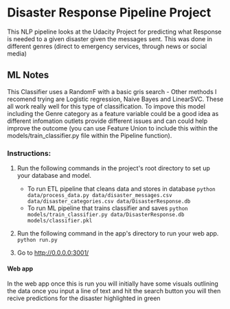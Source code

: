 # Disaster Response Pipeline Project
This NLP pipeline looks at the Udacity Project for predicting what Response is needed to a given disaster given the messages sent. This was done in different genres (direct to emergency services, through news or social media)

## ML Notes
This Classifier uses a RandomF with a basic gris search - Other methods I recomend trying are Logistic regression, Naive Bayes and LinearSVC. These all work really well for this type of classification.
To impove this model including the Genre category as a feature variable could be a good idea as different infomation outlets provide different issues and can could help improve the outcome (you can use Feature Union to include this within the models/train_classifier.py file within the Pipeline function).

### Instructions:
1. Run the following commands in the project's root directory to set up your database and model.

    - To run ETL pipeline that cleans data and stores in database
        `python data/process_data.py data/disaster_messages.csv data/disaster_categories.csv data/DisasterResponse.db`
    - To run ML pipeline that trains classifier and saves
        `python models/train_classifier.py data/DisasterResponse.db models/classifier.pkl`

2. Run the following command in the app's directory to run your web app.
    `python run.py`

3. Go to http://0.0.0.0:3001/

#### Web app
In the web app once this is run you will initially have some visuals outlining the data once you input a line of text and hit the search button you will then recive predictions for the disaster highlighted in green